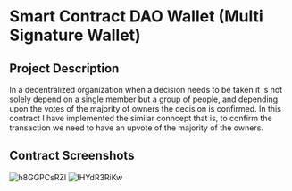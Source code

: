 # Smart Contract DAO Wallet (Multi Signature Wallet)

## Project Description

In a decentralized organization when a decision needs to be taken it is not solely depend on a single member but a group of people, and depending upon the votes of the majority of owners the decision is confirmed. In this contract I have implemented the similar conncept that is, to confirm the transaction we need to have an upvote of the majority of the owners.

## Contract Screenshots


![h8GGPCsRZl](https://user-images.githubusercontent.com/94303484/213843028-185761b6-309b-4f8f-96a7-4eaf03cca104.png)
![IHYdR3RiKw](https://user-images.githubusercontent.com/94303484/213843031-79600343-b560-410c-b6cd-9d5dc1184a26.png)
